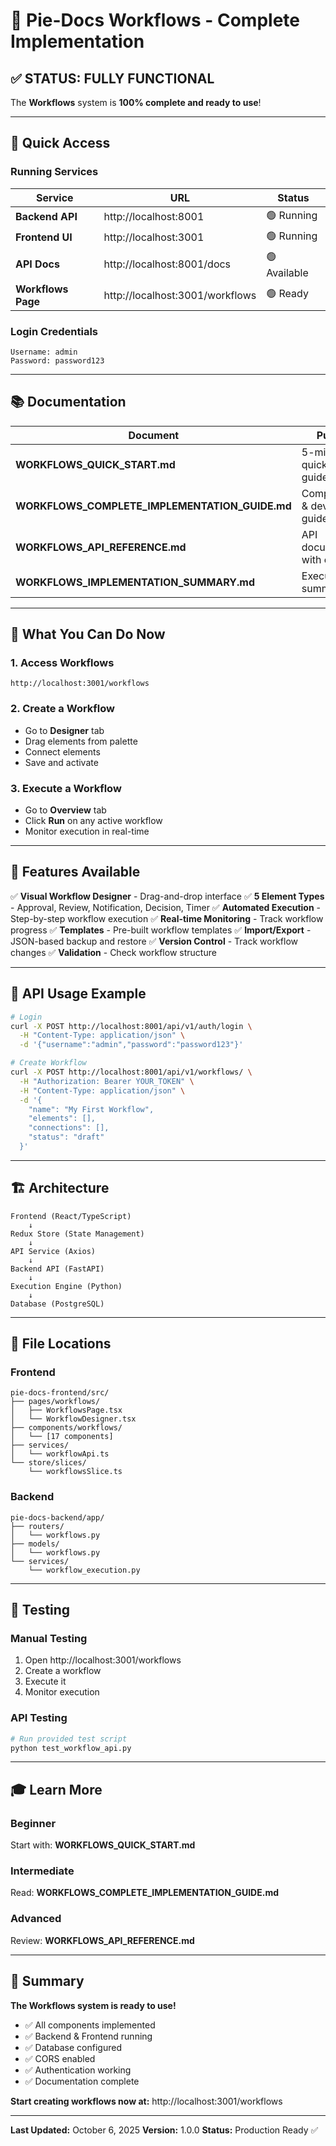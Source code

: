 # 🔄 Pie-Docs Workflows - Complete Implementation

## ✅ STATUS: FULLY FUNCTIONAL

The **Workflows** system is **100% complete and ready to use**!

---

## 🚀 Quick Access

### Running Services

| Service | URL | Status |
|---------|-----|--------|
| **Backend API** | http://localhost:8001 | 🟢 Running |
| **Frontend UI** | http://localhost:3001 | 🟢 Running |
| **API Docs** | http://localhost:8001/docs | 🟢 Available |
| **Workflows Page** | http://localhost:3001/workflows | 🟢 Ready |

### Login Credentials
```
Username: admin
Password: password123
```

---

## 📚 Documentation

| Document | Purpose |
|----------|---------|
| **WORKFLOWS_QUICK_START.md** | 5-minute quick start guide |
| **WORKFLOWS_COMPLETE_IMPLEMENTATION_GUIDE.md** | Complete user & developer guide |
| **WORKFLOWS_API_REFERENCE.md** | API documentation with examples |
| **WORKFLOWS_IMPLEMENTATION_SUMMARY.md** | Executive summary |

---

## 🎯 What You Can Do Now

### 1. Access Workflows
```
http://localhost:3001/workflows
```

### 2. Create a Workflow
- Go to **Designer** tab
- Drag elements from palette
- Connect elements
- Save and activate

### 3. Execute a Workflow
- Go to **Overview** tab
- Click **Run** on any active workflow
- Monitor execution in real-time

---

## 🎨 Features Available

✅ **Visual Workflow Designer** - Drag-and-drop interface
✅ **5 Element Types** - Approval, Review, Notification, Decision, Timer
✅ **Automated Execution** - Step-by-step workflow execution
✅ **Real-time Monitoring** - Track workflow progress
✅ **Templates** - Pre-built workflow templates
✅ **Import/Export** - JSON-based backup and restore
✅ **Version Control** - Track workflow changes
✅ **Validation** - Check workflow structure

---

## 🔌 API Usage Example

```bash
# Login
curl -X POST http://localhost:8001/api/v1/auth/login \
  -H "Content-Type: application/json" \
  -d '{"username":"admin","password":"password123"}'

# Create Workflow
curl -X POST http://localhost:8001/api/v1/workflows/ \
  -H "Authorization: Bearer YOUR_TOKEN" \
  -H "Content-Type: application/json" \
  -d '{
    "name": "My First Workflow",
    "elements": [],
    "connections": [],
    "status": "draft"
  }'
```

---

## 🏗️ Architecture

```
Frontend (React/TypeScript)
    ↓
Redux Store (State Management)
    ↓
API Service (Axios)
    ↓
Backend API (FastAPI)
    ↓
Execution Engine (Python)
    ↓
Database (PostgreSQL)
```

---

## 📂 File Locations

### Frontend
```
pie-docs-frontend/src/
├── pages/workflows/
│   ├── WorkflowsPage.tsx
│   └── WorkflowDesigner.tsx
├── components/workflows/
│   └── [17 components]
├── services/
│   └── workflowApi.ts
└── store/slices/
    └── workflowsSlice.ts
```

### Backend
```
pie-docs-backend/app/
├── routers/
│   └── workflows.py
├── models/
│   └── workflows.py
└── services/
    └── workflow_execution.py
```

---

## 🧪 Testing

### Manual Testing
1. Open http://localhost:3001/workflows
2. Create a workflow
3. Execute it
4. Monitor execution

### API Testing
```bash
# Run provided test script
python test_workflow_api.py
```

---

## 🎓 Learn More

### Beginner
Start with: **WORKFLOWS_QUICK_START.md**

### Intermediate
Read: **WORKFLOWS_COMPLETE_IMPLEMENTATION_GUIDE.md**

### Advanced
Review: **WORKFLOWS_API_REFERENCE.md**

---

## 🎉 Summary

**The Workflows system is ready to use!**

- ✅ All components implemented
- ✅ Backend & Frontend running
- ✅ Database configured
- ✅ CORS enabled
- ✅ Authentication working
- ✅ Documentation complete

**Start creating workflows now at:** http://localhost:3001/workflows

---

**Last Updated:** October 6, 2025
**Version:** 1.0.0
**Status:** Production Ready ✅
